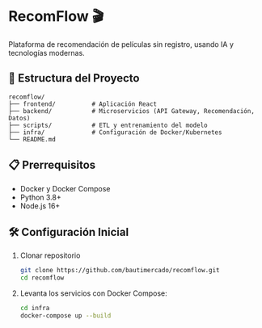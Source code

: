 # RecomFlow 🎬

Plataforma de recomendación de películas sin registro, usando IA y tecnologías modernas.

## 🚀 Estructura del Proyecto

```plaintext
recomflow/
├── frontend/          # Aplicación React
├── backend/           # Microservicios (API Gateway, Recomendación, Datos)
├── scripts/           # ETL y entrenamiento del modelo
├── infra/             # Configuración de Docker/Kubernetes
└── README.md
```

## 📋 Prerrequisitos
- Docker y Docker Compose
- Python 3.8+
- Node.js 16+

## 🛠️ Configuración Inicial

1. Clonar repositorio

    ```bash
    git clone https://github.com/bautimercado/recomflow.git
    cd recomflow
    ```

2. Levanta los servicios con Docker Compose:
    ```bash
    cd infra
    docker-compose up --build
    ```

